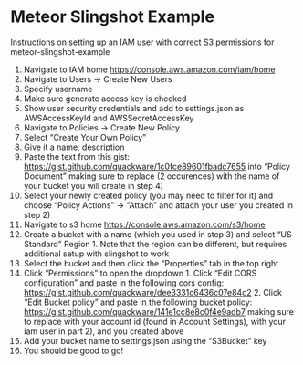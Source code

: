 # Meteor Slingshot Example

Instructions on setting up an IAM user with correct S3 permissions for meteor-slingshot-example


1. Navigate to IAM home https://console.aws.amazon.com/iam/home
2. Navigate to Users -> Create New Users
  1. Specify username
  2. Make sure generate access key is checked
  3. Show user security credentials and add to settings.json as AWSAccessKeyId and AWSSecretAccessKey
3. Navigate to Policies -> Create New Policy
  1. Select “Create Your Own Policy”
  2. Give it a name, description
  3. Paste the text from this gist: https://gist.github.com/quackware/1c0fce89601fbadc7655 into “Policy Document” making sure to replace <bucketname> (2 occurences) with the name of your bucket you will create in step 4)
  4. Select your newly created policy (you may need to filter for it) and choose “Policy Actions” -> “Attach” and attach your user you created in step 2)
4. Navigate to s3 home https://console.aws.amazon.com/s3/home
  1. Create a bucket with a name (which you used in step 3) and select “US Standard” Region
    1. Note that the region can be different, but requires additional setup with slingshot to work
  2. Select the bucket and then click the “Properties” tab in the top right
  3. Click “Permissions” to open the dropdown
    1. Click “Edit CORS configuration” and paste in the following cors config: https://gist.github.com/quackware/dee3331c6436c07e84c2
    2. Click “Edit Bucket policy” and paste in the following bucket policy: https://gist.github.com/quackware/141e1cc8e8c0f4e9adb7 making sure to replace <awsaccountid> with your account id (found in Account Settings), <iamusername> with your iam user in part 2), and <bucketname> you created above
  4. Add your bucket name to settings.json using the “S3Bucket” key
5. You should be good to go!
